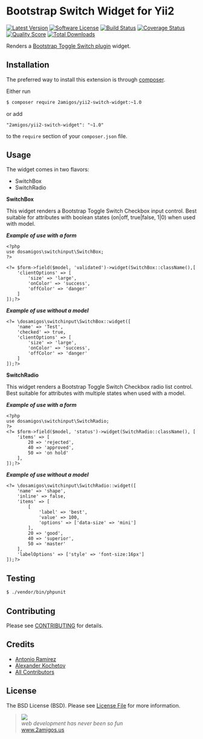 # Bootstrap Switch Widget for Yii2

[![Latest Version](https://img.shields.io/github/tag/2amigos/yii2-switch-widget.svg?style=flat-square&label=release)](https://github.com/2amigos/yii2-switch-widget/tags)
[![Software License](https://img.shields.io/badge/license-MIT-brightgreen.svg?style=flat-square)](LICENSE.md)
[![Build Status](https://img.shields.io/travis/2amigos/yii2-switch-widget/master.svg?style=flat-square)](https://travis-ci.org/2amigos/yii2-switch-widget)
[![Coverage Status](https://img.shields.io/scrutinizer/coverage/g/2amigos/yii2-switch-widget.svg?style=flat-square)](https://scrutinizer-ci.com/g/2amigos/yii2-switch-widget/code-structure)
[![Quality Score](https://img.shields.io/scrutinizer/g/2amigos/yii2-switch-widget.svg?style=flat-square)](https://scrutinizer-ci.com/g/2amigos/yii2-switch-widget)
[![Total Downloads](https://img.shields.io/packagist/dt/2amigos/yii2-switch-widget.svg?style=flat-square)](https://packagist.org/packages/2amigos/yii2-switch-widget)

Renders a [Bootstrap Toggle Switch plugin](http://www.bootstrap-switch.org/) widget.

## Installation

The preferred way to install this extension is through [composer](http://getcomposer.org/download/).

Either run

```bash
$ composer require 2amigos/yii2-switch-widget:~1.0
```

or add

```
"2amigos/yii2-switch-widget": "~1.0"
```

to the `require` section of your `composer.json` file.

## Usage

The widget comes in two flavors:

- SwitchBox
- SwitchRadio

**SwitchBox**

This widget renders a Bootstrap Toggle Switch Checkbox input control. Best suitable for attributes with boolean states (on|off, true|false, 1|0) when used with model.

***Example of use with a form***

```
<?php
use dosamigos\switchinput\SwitchBox;
?>

<?= $form->field($model, 'validated')->widget(SwitchBox::className(),[
	'clientOptions' => [
		'size' => 'large',
		'onColor' => 'success',
		'offColor' => 'danger'
	]
]);?>
```
***Example of use without a model***

```
<?= \dosamigos\switchinput\SwitchBox::widget([
	'name' => 'Test',
	'checked' => true,
	'clientOptions' => [
		'size' => 'large',
		'onColor' => 'success',
		'offColor' => 'danger'
	]
]);?>
```
**SwitchRadio**

This widget renders a Bootstrap Toggle Switch Checkbox radio list control. Best suitable for attributes with multiple states when used with a model.

***Example of use with a form***

```
<?php
use dosamigos\switchinput\SwitchRadio;
?>
<?= $form->field($model, 'status')->widget(SwitchRadio::className(), [
	'items' => [
		20 => 'rejected',
		40 => 'approved',
		50 => 'on hold'
	],
]);?>
```
***Example of use without a model***

```
<?= \dosamigos\switchinput\SwitchRadio::widget([
	'name' => 'shape',
	'inline' => false,
	'items' => [
		[
			'label' => 'best',
			'value' => 100,
			'options' => ['data-size' => 'mini']
		],
		20 => 'good',
		40 => 'superior',
		50 => 'master'
	],
	'labelOptions' => ['style' => 'font-size:16px']
]);?>
```

## Testing

```bash
$ ./vendor/bin/phpunit
```

## Contributing

Please see [CONTRIBUTING](CONTRIBUTING.md) for details.

## Credits

- [Antonio Ramirez](https://github.com/tonydspaniard)
- [Alexander Kochetov](https://github.com/creocoder)
- [All Contributors](https://github.com/2amigos/yii2-selectize-widget/graphs/contributors)

## License

The BSD License (BSD). Please see [License File](LICENSE.md) for more information.

<blockquote>
    <a href="http://www.2amigos.us"><img src="http://www.gravatar.com/avatar/55363394d72945ff7ed312556ec041e0.png"></a><br>
    <i>web development has never been so fun</i><br>
    <a href="http://www.2amigos.us">www.2amigos.us</a>
</blockquote>

